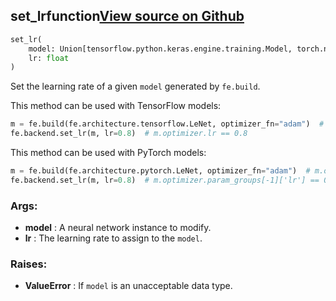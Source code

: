 ## set_lr<span class="tag">function</span><a class="sourcelink" href=https://github.com/fastestimator/fastestimator/blob/r1.1/fastestimator/backend/set_lr.py/#L21-L50>View source on Github</a>
```python
set_lr(
	model: Union[tensorflow.python.keras.engine.training.Model, torch.nn.modules.module.Module],
	lr: float
)
```
Set the learning rate of a given `model` generated by `fe.build`.

This method can be used with TensorFlow models:
```python
m = fe.build(fe.architecture.tensorflow.LeNet, optimizer_fn="adam")  # m.optimizer.lr == 0.001
fe.backend.set_lr(m, lr=0.8)  # m.optimizer.lr == 0.8
```

This method can be used with PyTorch models:
```python
m = fe.build(fe.architecture.pytorch.LeNet, optimizer_fn="adam")  # m.optimizer.param_groups[-1]['lr'] == 0.001
fe.backend.set_lr(m, lr=0.8)  # m.optimizer.param_groups[-1]['lr'] == 0.8
```


<h3>Args:</h3>

* **model** :  A neural network instance to modify.
* **lr** :  The learning rate to assign to the `model`.

<h3>Raises:</h3>

* **ValueError** :  If `model` is an unacceptable data type.

